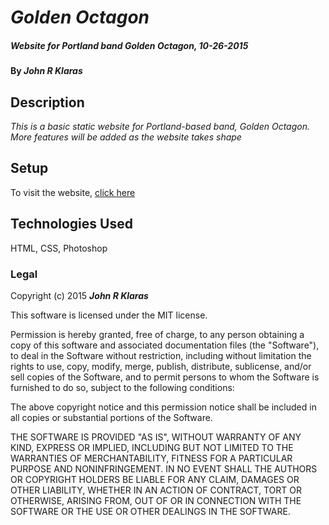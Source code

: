 # _Golden Octagon_

##### _Website for Portland band Golden Octagon, 10-26-2015_

#### By _**John R Klaras**_

## Description

_This is a basic static website for Portland-based band, Golden Octagon. More features will be added as the website takes shape_

## Setup

To visit the website, [click here](http://johnklaras.github.io/Golden-Octagon/index.html)

## Technologies Used

HTML, CSS, Photoshop

### Legal

Copyright (c) 2015 **_John R Klaras_**

This software is licensed under the MIT license.

Permission is hereby granted, free of charge, to any person obtaining a copy
of this software and associated documentation files (the "Software"), to deal
in the Software without restriction, including without limitation the rights
to use, copy, modify, merge, publish, distribute, sublicense, and/or sell
copies of the Software, and to permit persons to whom the Software is
furnished to do so, subject to the following conditions:

The above copyright notice and this permission notice shall be included in
all copies or substantial portions of the Software.

THE SOFTWARE IS PROVIDED "AS IS", WITHOUT WARRANTY OF ANY KIND, EXPRESS OR
IMPLIED, INCLUDING BUT NOT LIMITED TO THE WARRANTIES OF MERCHANTABILITY,
FITNESS FOR A PARTICULAR PURPOSE AND NONINFRINGEMENT. IN NO EVENT SHALL THE
AUTHORS OR COPYRIGHT HOLDERS BE LIABLE FOR ANY CLAIM, DAMAGES OR OTHER
LIABILITY, WHETHER IN AN ACTION OF CONTRACT, TORT OR OTHERWISE, ARISING FROM,
OUT OF OR IN CONNECTION WITH THE SOFTWARE OR THE USE OR OTHER DEALINGS IN
THE SOFTWARE.
